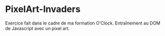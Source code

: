 # PixelArt-Invaders

Exercice fait dans le cadre de ma formation O'Clock.
Entraînement au DOM de Javascript avec un pixel art.
